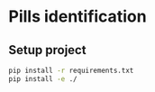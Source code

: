 # Pills identification


## Setup project

```bash
pip install -r requirements.txt
pip install -e ./
```